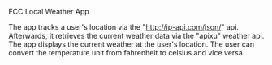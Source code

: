 FCC Local Weather App

The app tracks a user's location via the "http://ip-api.com/json/" api. Afterwards, it retrieves the current weather data via the "apixu" weather api. The app displays the current weather at the user's location. The user can convert the temperature unit from fahrenheit to celsius and vice versa.
